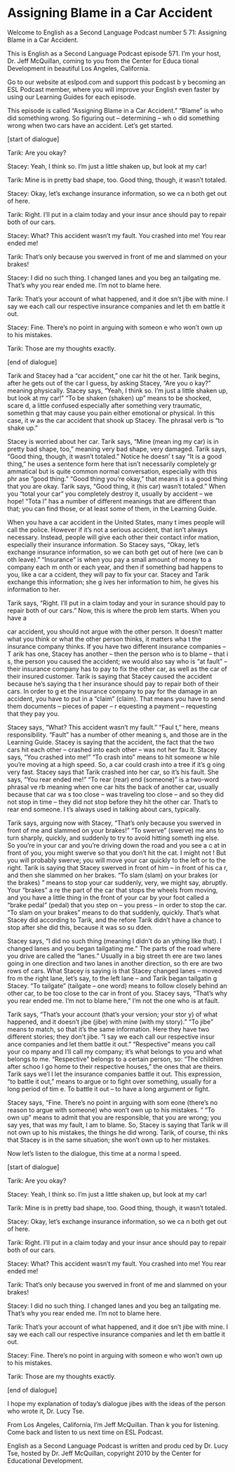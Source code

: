 # Assigning Blame in a Car Accident

Welcome to English as a Second Language Podcast number 5 71: Assigning Blame in a Car Accident.

This is English as a Second Language Podcast episode 571.  I’m your host, Dr. Jeff McQuillan, coming to you from the Center for Educa tional Development in beautiful Los Angeles, California.

Go to our website at eslpod.com and support this podcast b y becoming an ESL Podcast member, where you will improve your English even faster by using our Learning Guides for each episode.

This episode is called “Assigning Blame in a Car Accident.”   “Blame” is who did something wrong.  So figuring out – determining – wh o did something wrong when two cars have an accident.  Let’s get started.

[start of dialogue]

Tarik:  Are you okay?

Stacey:  Yeah, I think so.  I’m just a little shaken up, but look at my car!

Tarik:  Mine is in pretty bad shape, too.  Good thing, though, it wasn’t totaled.

Stacey:  Okay, let’s exchange insurance information, so we ca n both get out of here.

Tarik:  Right.  I’ll put in a claim today and your insur ance should pay to repair both of our cars.

Stacey:  What?  This accident wasn’t my fault.  You crashed into me!  You rear ended me!

Tarik:  That’s only because you swerved in front of me and  slammed on your brakes!

Stacey:  I did no such thing.  I changed lanes and you beg an tailgating me. That’s why you rear ended me.  I’m not to blame here.

 Tarik:  That’s your account of what happened, and it doe sn’t jibe with mine.  I say we each call our respective insurance companies and let th em battle it out.

Stacey:  Fine.  There’s no point in arguing with someon e who won’t own up to his mistakes.

Tarik:  Those are my thoughts exactly.

[end of dialogue]

Tarik and Stacey had a “car accident,” one car hit the ot her.  Tarik begins, after he gets out of the car I guess, by asking Stacey, “Are you o kay?” meaning physically.  Stacey says, “Yeah, I think so.  I’m just a little  shaken up, but look at my car!”  “To be shaken (shaken) up” means to be shocked, scare d, a little confused especially after something very traumatic, somethin g that may cause you pain either emotional or physical.  In this case, it w as the car accident that shook up Stacey.  The phrasal verb is “to shake up.”

Stacey is worried about her car.  Tarik says, “Mine (mean ing my car) is in pretty bad shape, too,” meaning very bad shape, very damaged.  Tarik says, “Good thing, though, it wasn’t totaled.”  Notice he doesn’ t say “It is a good thing,” he uses a sentence form here that isn’t necessarily completely gr ammatical but is quite common normal conversation, especially with this phr ase “good thing.” “Good thing you’re okay,” that means it is a good thing  that you are okay.  Tarik says, “Good thing, it (his car) wasn’t totaled.”  When you  “total your car” you completely destroy it, usually by accident – we hope!  “Tota l” has a number of different meanings that are different than that; you can find those, or at least some of them, in the Learning Guide.

When you have a car accident in the United States, many t imes people will call the police.  However if it’s not a serious accident, that isn’t always necessary. Instead, people will give each other their contact infor mation, especially their insurance information.  So Stacey says, “Okay, let’s exchange  insurance information, so we can both get out of here (we can b oth leave).”  “Insurance” is when you pay a small amount of money to a company each m onth or each year, and then if something bad happens to you, like a car a ccident, they will pay to fix your car.  Stacey and Tarik exchange this information; she g ives her information to him, he gives his information to her.

Tarik says, “Right.  I’ll put in a claim today and your in surance should pay to repair both of our cars.”  Now, this is where the prob lem starts.  When you have a

 car accident, you should not argue with the other person.   It doesn’t matter what you think or what the other person thinks, it matters wha t the insurance company thinks.  If you have two different insurance companies – T arik has one, Stacey has another – then the person who is to blame – that i s, the person you caused the accident; we would also say who is “at fault” – their  insurance company has to pay to fix the other car, as well as the car of their  insured customer.  Tarik is saying that Stacey caused the accident because he’s saying tha t her insurance should pay to repair both of their cars.  In order to g et the insurance company to pay for the damage in an accident, you have to put in a “claim” (claim).  That means you have to send them documents – pieces of paper – r equesting a payment – requesting that they pay you.

Stacey says, “What?  This accident wasn’t my fault.”  “Faul t,” here, means responsibility.  “Fault” has a number of other meaning s, and those are in the Learning Guide.  Stacey is saying that the accident, the  fact that the two cars hit each other – crashed into each other – was not her fau lt.  Stacey says, “You crashed into me!”  “To crash into” means to hit someone w hile you’re moving at a high speed.  So, a car could crash into a tree if it’s g oing very fast.  Stacey says that Tarik crashed into her car, so it’s his fault.  She says, “You rear ended me!” “To rear (rear) end (someone)” is a two-word phrasal ve rb meaning when one car hits the back of another car, usually because that car wa s too close – was traveling too close – and so they did not stop in time – they did not stop before they hit the other car.  That’s to rear end someone.  I t’s always used in talking about cars, typically.

Tarik says, arguing now with Stacey, “That’s only because you  swerved in front of me and slammed on your brakes!”  “To swerve” (swerve) me ans to turn sharply, quickly, and suddenly to try to avoid hitting someth ing else.  So you’re in your car and you’re driving down the road and you see a c at in front of you, you might swerve so that you don’t hit the cat.  I might not !  But you will probably swerve; you will move your car quickly to the left or to the  right.  Tarik is saying that Stacey swerved in front of him – in front of his ca r, and then she slammed on her brakes.  “To slam (slam) on your brakes (or the brakes) ” means to stop your car suddenly, very, we might say, abruptly.  Your “brakes” a re the part of the car that stops the wheels from moving, and you have a little thing in the front of your car by your foot called a “brake pedal” (pedal) that you  step on – you press – in order to stop the car.  “To slam on your brakes” means to  do that suddenly, quickly.  That’s what Stacey did according to Tarik, and the refore Tarik didn’t have a chance to stop after she did this, because it was so su dden.

 Stacey says, “I did no such thing (meaning I didn’t do an ything like that).  I changed lanes and you began tailgating me.”  The parts of the road where you drive are called the “lanes.”  Usually in a big street th ere are two lanes going in one direction and two lanes in another direction, so th ere are two rows of cars. What Stacey is saying is that Stacey changed lanes – moved fro m the right lane, let’s say, to the left lane – and Tarik began tailgatin g Stacey.  “To tailgate” (tailgate – one word) means to follow closely behind an other car, to be too close to the car in front of you.  Stacey says, “That’s why you rear ended me.  I’m not to blame here,” I’m not the one who is at fault.

Tarik says, “That’s your account (that’s your version; your stor y) of what happened, and it doesn’t jibe (jibe) with mine (with  my story).”  “To jibe” means to match, so that it’s the same information.  Here they have  two different stories; they don’t jibe.  “I say we each call our respective insur ance companies and let them battle it out.”  “Respective” means you call your co mpany and I’ll call my company; it’s what belongs to you and what belongs to me.   “Respective” belongs to a certain person, so: “The children after schoo l go home to their respective houses,” the ones that are theirs.  Tarik says we’l l let the insurance companies battle it out.  This expression, “to battle it out,” means to argue or to fight over something, usually for a long period of tim e.  To battle it out – to have a long argument or fight.

Stacey says, “Fine.  There’s no point in arguing with som eone (there’s no reason to argue with someone) who won’t own up to his mistakes. ”  “To own up” means to admit that you are responsible, that you are wrong; you say yes, that was my fault, I am to blame.  So, Stacey is saying that Tarik w ill not own up to his mistakes, the things he did wrong.  Tarik, of course, thi nks that Stacey is in the same situation; she won’t own up to her mistakes.

Now let’s listen to the dialogue, this time at a norma l speed.

[start of dialogue]

Tarik:  Are you okay?

Stacey:  Yeah, I think so.  I’m just a little shaken up, but look at my car!

Tarik:  Mine is in pretty bad shape, too.  Good thing, though, it wasn’t totaled.

Stacey:  Okay, let’s exchange insurance information, so we ca n both get out of here.

 Tarik:  Right.  I’ll put in a claim today and your insur ance should pay to repair both of our cars.

Stacey:  What?  This accident wasn’t my fault.  You crashed into me!  You rear ended me!

Tarik:  That’s only because you swerved in front of me and  slammed on your brakes!

Stacey:  I did no such thing.  I changed lanes and you beg an tailgating me. That’s why you rear ended me.  I’m not to blame here.

Tarik:  That’s your account of what happened, and it doe sn’t jibe with mine.  I say we each call our respective insurance companies and let th em battle it out.

Stacey:  Fine.  There’s no point in arguing with someon e who won’t own up to his mistakes.

Tarik:  Those are my thoughts exactly.

[end of dialogue]

I hope my explanation of today’s dialogue jibes with the ideas of the person who wrote it, Dr. Lucy Tse.

From Los Angeles, California, I’m Jeff McQuillan.  Than k you for listening.  Come back and listen to us next time on ESL Podcast.

English as a Second Language Podcast is written and produ ced by Dr. Lucy Tse, hosted by Dr. Jeff McQuillan, copyright 2010 by the Center  for Educational Development.

